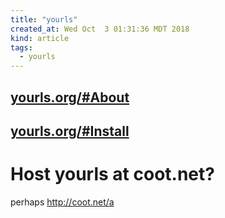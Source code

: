 ```yaml
---
title: "yourls"
created_at: Wed Oct  3 01:31:36 MDT 2018
kind: article
tags:
  - yourls
---
```


<h2>
  <a href="http://yourls.org/#About" target="_blank">yourls.org/#About</a>
</h2>

<h2>
  <a href="http://yourls.org/#Install" target="_blank">yourls.org/#Install</a>
</h2>

<h1>Host yourls at coot.net?</h1>

perhaps http://coot.net/a

<!--
html boilerplate fragments
<a href="" target="_blank"></a>
<a name=""></a>
<img src="" width="400px">
<ul>
  <li></li>
  <li><a href="" target="_blank"></a></li>
</ul>
<pre>
</pre>
<p style="margin-bottom: 2em;"></p>
<hr style="border: 0; height: 3px; background: #333; background-image: linear-gradient(to right, #ccc, #333, #ccc);">
<pre><code>
</code></pre>
<math xmlns='http://www.w3.org/1998/Math/MathML' display='block'>
</math>
-->
